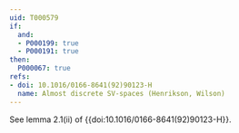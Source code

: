 ```yaml
---
uid: T000579
if:
  and:
  - P000199: true
  - P000191: true
then:
  P000067: true
refs:
- doi: 10.1016/0166-8641(92)90123-H
  name: Almost discrete SV-spaces (Henrikson, Wilson)
---
```

See lemma 2.1(ii) of {{doi:10.1016/0166-8641(92)90123-H}}.
